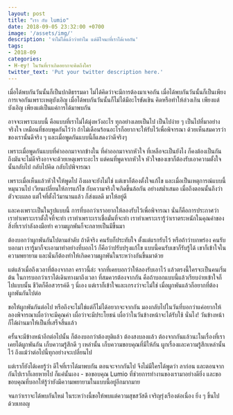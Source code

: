 ```yaml
---
layout: post
title: "เรา กับ lumio"
date: 2018-09-05 23:32:00 +0700
image: '/assets/img/'
description: 'จำไม่ได้แล้วว่าทำไม แต่ดีใจนะที่เราได้เจอกัน'
tags:
- 2018-09
categories:
- H-ey! ในวันที่เราเกิดอยากจะคิดถึงใคร
twitter_text: 'Put your twitter description here.'
---
```

เมื่อได้พบกันวันนั้นก็เป็นปกติธรรมดา ไม่ได้คิดว่าจะมีการต้องมาเจอกัน เมื่อได้พบกันวันนั้นก็เป็นเพียงการเจอกันเพราะเหตุบังเอิญ เมื่อได้พบกันวันนั้นก็ไม่ได้มีอะไรขัดเขิน คิดหรือทำให้ล่วงเกิน เพียงแต่บังเอิญ เพียงแต่เป็นแค่การได้มาพบกัน

อาจจะเพราะแบบนี้ คือแบบที่เราไม่ได้มุ่งหวังอะไร ทุกอย่างเลยเป็นไป เป็นไปง่าย ๆ เป็นไปที่มาอย่างจริงใจ เหมือนที่ชอบพูดกันไว้ว่า ถ้าไม่เดือนร้อนอะไรก็อยากจะให้รับไว้เพื่อพิจารณา ด้วยเห็นสมควรว่าของเรานั้นดีจริง ๆ และเมื่อพูดกันแบบนี้ก็แสดงว่าดีจริงๆ

เพราะเมื่อพูดกันแบบที่คำออกมาจากข้างใน ที่คำออกมาจากหัวใจ ที่เหลือจะเป็นยังไง ก็คงต้องเป็นกัน ถึงมันจะไม่ดีจริงอาจจะด้วยเหตุเพราะอะไร แต่คนที่พูดจากหัวใจ หัวใจของเขาก็ต้องรับเอาความตั้งใจนั้นกลับไป กลับไปคิด กลับไปพิจารณา

เพราะเมื่อเห็นแล้วหัวใจให้พูดไป ถึงผลจะยังไม่ใช่ แต่เขาก็ต้องตั้งใจแก้ไข และเมื่อเป็นเหตุการณ์แบบนี้หมุนวนไป เวียนเปลี่ยนให้การแก้ไข กับความจริงใจเกิดขึ้นล้อกัน อย่างสม่ำเสมอ เมื่อถึงตอนนั้นถึงว่าตัวจะเผลอ แต่ใจที่ตั้งไว้มานานแล้ว ก็ส่งผลดี มาให้อยู่ดี

และคงเพราะเป็นในรูปแบบนี้ การที่บอกว่าเราอยากให้ลองรับไว้เพื่อพิจารณา นั่นก็คือการประกาศว่า เราทำเพราะเราตั้งใจที่จะทำ เราทำเพราะเราเชื่อมั่นที่จะทำ เราทำเพราะเรารู้ว่าเราตระหนักในคุณค่าของสิ่งที่เรากำลังลงมือทำ ความผูกพันก็จะกลายเป็นมีขึ้นมา

ต้องบอกว่าผูกพันกันไปตามลำดับ ถ้าดีจริง คนรับก็ประทับใจ ตั้งแต่แรกรับไว้ หรือถ้าว่าบกพร่อง คนรับบอกมา เรารู้มาก็จะเอามาทำอย่างที่บอกไว้ ก็คือว่าปรับปรุงแก้ไข แบบนี้คนรับเขาก็รับรู้ได้ เขาก็เข้าใจในความพยายาม และนั่นก็ต้องทำให้เกิดความผูกพันในระหว่างกันขึ้นมาด้วย

แต่แล้วเมื่อถึงเวลาที่ต้องจากลา คราวนี้ล่ะ จากที่เคยบอกว่าให้ลองรับเอาไว้ แล้วตรงนี้ใครจะเป็นคนเริ่มต้น ในการบอกว่าเราได้เดินทางมาถึงเวลา ที่สมควรต้องจากกัน คือถ้าบอกแบบนี้แล้วเรียบง่ายเข้าใจก็ไปแบบนั้น ชีวิตก็คือสวรรค์ดี ๆ นี่เอง แต่เราก็เข้าใจและเกรงว่าจะไม่ใช่ เมื่อผูกพันแล้วก็อยากที่ต้องผูกพันกันไปต่อ

ขอให้ผูกพันกันต่อไป หรือถึงจะไม่ใช่แต่ก็ไม่ได้อยากจะจากกัน มองกลับไปในวันที่บอกว่าแค่อยากให้ลองพิจารณาเผื่อว่าจะมีคุณค่า เผื่อว่าจะมีประโยชน์ เผื่อว่าในวันข้างหน้าจะได้รับใช้ นั่นไง! วันข้างหน้าก็ได้ผ่านมาให้เป็นที่เสร็จสิ้นแล้ว

ครั้นจะมีข้างหน้าอีกต่อไปนั้น ก็ต้องบอกว่าต้องยุติแล้ว ต้องสงบลงแล้ว ต้องจากกันแล้วนะในเรื่องที่เราเคยได้ผูกพันกัน เก็บความรู้สึกดี ๆ เหล่านั้น เก็บความขอบคุณที่มีให้กัน ผูกเรื่องและความรู้สึกเหล่านั้นไว้ ถึงแม้ว่าต่อไปนี้ทุกอย่างจะเปลี่ยนไป

แต่เราก็ยังได้เคยรู้ว่า ดีใจที่เราได้มาพบกัน ตอนจะจากกันไป จึงไม่มีใครได้พูดว่า ลาก่อน และตอนจากกันไปเราก็เลยหายไป ก็แค่นั้นเอง - ขอขอบคุณ Lumio ที่ช่วยการทำงานของเรามาอย่างดียิ่ง และขอขอบคุณที่บอกให้รู้ว่ายังมีความพยายามในแบบนี้อยู่อีกมากมาย

จนกว่าเราจะได้พบกันใหม่ ในระหว่างนี้ขอให้พบแต่ความสุขสวัสดี เจริญรุ่งเรืองต่อเนื่อง ยิ่ง ๆ ขึ้นไปด้วยเทอญ
